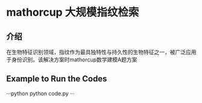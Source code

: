 # mathorcup 大规模指纹检索
## 介绍
在生物特征识别领域，指纹作为最具独特性与持久性的生物特征之一，被广泛应用于身份识别。该解决方案时mathorcup数学建模A题方案
## Example to Run the Codes
···python
python code.py
···
